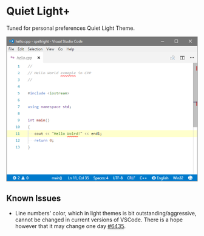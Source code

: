 # Quiet Light+

Tuned for personal preferences Quiet Light Theme.

![screenshot](media/screenshot.png)

## Known Issues

* Line numbers' color, which in light themes is bit outstanding/aggressive, cannot be changed in current versions of VSCode. There is a hope however that it may change one day [#6435](https://github.com/Microsoft/vscode/issues/6435).
